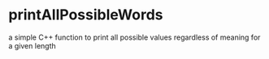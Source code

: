# printAllPossibleWords
a simple C++ function to print all possible values regardless of meaning for a given length
